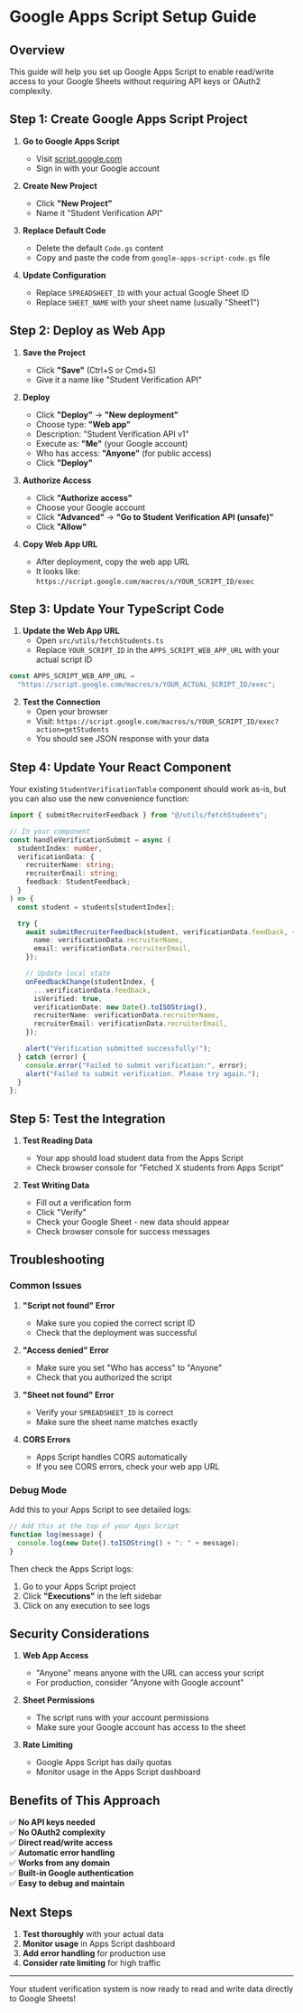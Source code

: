 # Google Apps Script Setup Guide

## Overview

This guide will help you set up Google Apps Script to enable read/write access to your Google Sheets without requiring API keys or OAuth2 complexity.

## Step 1: Create Google Apps Script Project

1. **Go to Google Apps Script**

   - Visit [script.google.com](https://script.google.com)
   - Sign in with your Google account

2. **Create New Project**

   - Click **"New Project"**
   - Name it "Student Verification API"

3. **Replace Default Code**

   - Delete the default `Code.gs` content
   - Copy and paste the code from `google-apps-script-code.gs` file

4. **Update Configuration**
   - Replace `SPREADSHEET_ID` with your actual Google Sheet ID
   - Replace `SHEET_NAME` with your sheet name (usually "Sheet1")

## Step 2: Deploy as Web App

1. **Save the Project**

   - Click **"Save"** (Ctrl+S or Cmd+S)
   - Give it a name like "Student Verification API"

2. **Deploy**

   - Click **"Deploy"** → **"New deployment"**
   - Choose type: **"Web app"**
   - Description: "Student Verification API v1"
   - Execute as: **"Me"** (your Google account)
   - Who has access: **"Anyone"** (for public access)
   - Click **"Deploy"**

3. **Authorize Access**

   - Click **"Authorize access"**
   - Choose your Google account
   - Click **"Advanced"** → **"Go to Student Verification API (unsafe)"**
   - Click **"Allow"**

4. **Copy Web App URL**
   - After deployment, copy the web app URL
   - It looks like: `https://script.google.com/macros/s/YOUR_SCRIPT_ID/exec`

## Step 3: Update Your TypeScript Code

1. **Update the Web App URL**
   - Open `src/utils/fetchStudents.ts`
   - Replace `YOUR_SCRIPT_ID` in the `APPS_SCRIPT_WEB_APP_URL` with your actual script ID

```typescript
const APPS_SCRIPT_WEB_APP_URL =
  "https://script.google.com/macros/s/YOUR_ACTUAL_SCRIPT_ID/exec";
```

2. **Test the Connection**
   - Open your browser
   - Visit: `https://script.google.com/macros/s/YOUR_SCRIPT_ID/exec?action=getStudents`
   - You should see JSON response with your data

## Step 4: Update Your React Component

Your existing `StudentVerificationTable` component should work as-is, but you can also use the new convenience function:

```typescript
import { submitRecruiterFeedback } from "@/utils/fetchStudents";

// In your component
const handleVerificationSubmit = async (
  studentIndex: number,
  verificationData: {
    recruiterName: string;
    recruiterEmail: string;
    feedback: StudentFeedback;
  }
) => {
  const student = students[studentIndex];

  try {
    await submitRecruiterFeedback(student, verificationData.feedback, {
      name: verificationData.recruiterName,
      email: verificationData.recruiterEmail,
    });

    // Update local state
    onFeedbackChange(studentIndex, {
      ...verificationData.feedback,
      isVerified: true,
      verificationDate: new Date().toISOString(),
      recruiterName: verificationData.recruiterName,
      recruiterEmail: verificationData.recruiterEmail,
    });

    alert("Verification submitted successfully!");
  } catch (error) {
    console.error("Failed to submit verification:", error);
    alert("Failed to submit verification. Please try again.");
  }
};
```

## Step 5: Test the Integration

1. **Test Reading Data**

   - Your app should load student data from the Apps Script
   - Check browser console for "Fetched X students from Apps Script"

2. **Test Writing Data**
   - Fill out a verification form
   - Click "Verify"
   - Check your Google Sheet - new data should appear
   - Check browser console for success messages

## Troubleshooting

### Common Issues

1. **"Script not found" Error**

   - Make sure you copied the correct script ID
   - Check that the deployment was successful

2. **"Access denied" Error**

   - Make sure you set "Who has access" to "Anyone"
   - Check that you authorized the script

3. **"Sheet not found" Error**

   - Verify your `SPREADSHEET_ID` is correct
   - Make sure the sheet name matches exactly

4. **CORS Errors**
   - Apps Script handles CORS automatically
   - If you see CORS errors, check your web app URL

### Debug Mode

Add this to your Apps Script to see detailed logs:

```javascript
// Add this at the top of your Apps Script
function log(message) {
  console.log(new Date().toISOString() + ": " + message);
}
```

Then check the Apps Script logs:

1. Go to your Apps Script project
2. Click **"Executions"** in the left sidebar
3. Click on any execution to see logs

## Security Considerations

1. **Web App Access**

   - "Anyone" means anyone with the URL can access your script
   - For production, consider "Anyone with Google account"

2. **Sheet Permissions**

   - The script runs with your account permissions
   - Make sure your Google account has access to the sheet

3. **Rate Limiting**
   - Google Apps Script has daily quotas
   - Monitor usage in the Apps Script dashboard

## Benefits of This Approach

✅ **No API keys needed**  
✅ **No OAuth2 complexity**  
✅ **Direct read/write access**  
✅ **Automatic error handling**  
✅ **Works from any domain**  
✅ **Built-in Google authentication**  
✅ **Easy to debug and maintain**

## Next Steps

1. **Test thoroughly** with your actual data
2. **Monitor usage** in Apps Script dashboard
3. **Add error handling** for production use
4. **Consider rate limiting** for high traffic

---

Your student verification system is now ready to read and write data directly to Google Sheets!
